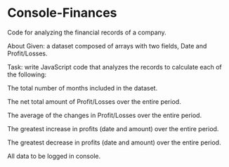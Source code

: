 # Console-Finances

Code for analyzing the financial records of a company.


About
Given: a dataset composed of arrays with two fields, Date and Profit/Losses.

Task: write JavaScript code that analyzes the records to calculate each of the following:

 The total number of months included in the dataset.

 The net total amount of Profit/Losses over the entire period.

 The average of the changes in Profit/Losses over the entire period.

 The greatest increase in profits (date and amount) over the entire period.

 The greatest decrease in profits (date and amount) over the entire period.

All data to be logged in console.
